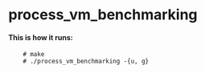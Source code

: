 # process_vm_benchmarking


#### This is how it runs:
        # make
        # ./process_vm_benchmarking -{u, g}
